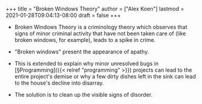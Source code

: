 +++
title = "Broken Windows Theory"
author = ["Alex Koen"]
lastmod = 2021-01-28T09:04:13-08:00
draft = false
+++

-   Broken Windows Theory is a criminology theory which observes that signs of minor criminal activity that have not been taken care of  (like broken windows, for example), leads to a spike in crime.

-   "Broken windows" present the appearance of apathy.

-   This is extended to explain why minor unresolved bugs in [§Programming]({{< relref "programming" >}}) projects can lead to the entire project's demise or why a few dirty dishes left in the sink can lead to the house's decline into disarray.

-   The solution is to clean up the visible signs of disorder.

